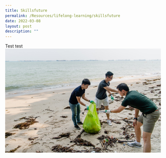 ```yaml
---
title: Skillsfuture
permalink: /Resources/lifelong-learning/skillsfuture
date: 2022-03-08
layout: post
description: ""
---
```



Test test![](/images/Beach%20Cleanup%20Sample.jpg)
